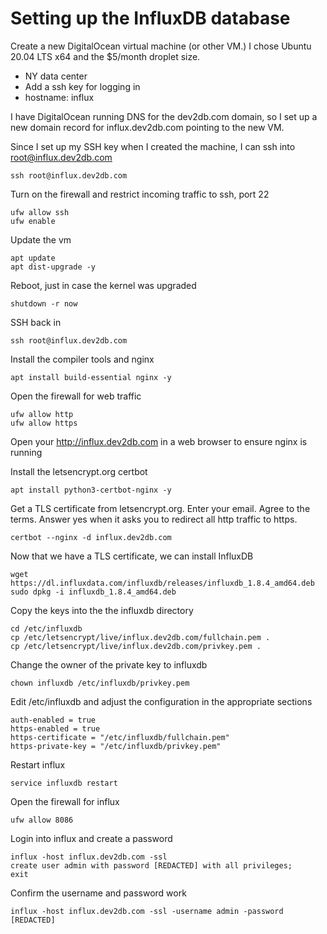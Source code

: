 # Setting up the InfluxDB database

Create a new DigitalOcean virtual machine (or other VM.) I chose Ubuntu 20.04 LTS x64 and the $5/month droplet size.

 * NY data center
 * Add a ssh key for logging in
 * hostname: influx

I have DigitalOcean running DNS for the dev2db.com domain, so I set up a new domain record for influx.dev2db.com pointing to the new VM.

Since I set up my SSH key when I created the machine, I can ssh into root@influx.dev2db.com

    ssh root@influx.dev2db.com

Turn on the firewall and restrict incoming traffic to ssh, port 22

    ufw allow ssh
    ufw enable

Update the vm

    apt update
    apt dist-upgrade -y

Reboot, just in case the kernel was upgraded

    shutdown -r now

SSH back in

    ssh root@influx.dev2db.com

Install the compiler tools and nginx 

    apt install build-essential nginx -y

Open the firewall for web traffic

    ufw allow http
    ufw allow https
	
Open your http://influx.dev2db.com in a web browser to ensure nginx is running

Install the letsencrypt.org certbot

	apt install python3-certbot-nginx -y

Get a TLS certificate from letsencrypt.org. Enter your email. Agree to the terms. Answer yes when it asks you to redirect all http traffic to https.

    certbot --nginx -d influx.dev2db.com

Now that we have a TLS certificate, we can install InfluxDB

    wget https://dl.influxdata.com/influxdb/releases/influxdb_1.8.4_amd64.deb
    sudo dpkg -i influxdb_1.8.4_amd64.deb

Copy the keys into the the influxdb directory

    cd /etc/influxdb
    cp /etc/letsencrypt/live/influx.dev2db.com/fullchain.pem .
    cp /etc/letsencrypt/live/influx.dev2db.com/privkey.pem .

Change the owner of the private key to influxdb

    chown influxdb /etc/influxdb/privkey.pem

Edit /etc/influxdb and adjust the configuration in the appropriate sections

    auth-enabled = true	
    https-enabled = true
    https-certificate = "/etc/influxdb/fullchain.pem"
    https-private-key = "/etc/influxdb/privkey.pem"
  
Restart influx

    service influxdb restart

Open the firewall for influx

    ufw allow 8086

Login into influx and create a password

    influx -host influx.dev2db.com -ssl
    create user admin with password [REDACTED] with all privileges;
    exit

Confirm the username and password work

    influx -host influx.dev2db.com -ssl -username admin -password [REDACTED]
